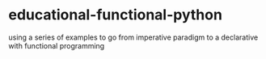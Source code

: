 # educational-functional-python
using a series of examples to go from imperative paradigm to a declarative with functional programming
